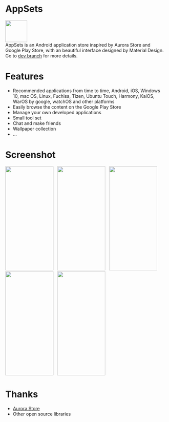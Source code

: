 # AppSets
<img src="https://i.loli.net/2020/04/30/kWQH2nTSPXVed4B.png" width="68" height="68"/><br>
AppSets is an Android application store inspired by Aurora Store and Google Play Store, with an beautiful interface designed by Material Design.
Go to <a href="https://github.com/Xucaiju/AppSets/tree/dev">dev branch</a> for more details.
# Features
* Recommended applications from time to time, Android, iOS, Windows 10, mac OS, Linux, Fuchisa, Tizen, Ubuntu Touch, Harmony, KaiOS, WarOS by google, watchOS and other platforms
* Easily browse the content on the Google Play Store
* Manage your own developed applications
* Small tool set
* Chat and make friends
* Wallpaper collection
* ...
# Screenshot
<img src="https://i.loli.net/2020/07/20/amhKkt8YETJSXd4.png" width="150" height="325"/>&nbsp;&nbsp;
<img src="https://i.loli.net/2020/07/20/K5hngo4s3q9bRwT.png" width="150" height="325"/>&nbsp;&nbsp;
<img src="https://i.loli.net/2020/07/20/eplMzXRnQgS8ZED.png" width="150" height="325"/>&nbsp;&nbsp;
<img src="https://i.loli.net/2020/07/20/izHlwcnjY9xPfpu.png" width="150" height="325"/>&nbsp;&nbsp;
<img src="https://i.loli.net/2020/07/20/3e1IpXHs2oa65wR.png" width="150" height="325"/>&nbsp;&nbsp;
# Thanks
* <a href="https://gitlab.com/AuroraOSS">Aurora Store</a>
* Other open source libraries


